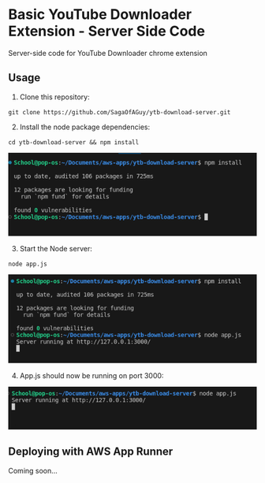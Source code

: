 # Basic YouTube Downloader Extension - Server Side Code
Server-side code for YouTube Downloader chrome extension

## Usage
1. Clone this repository: 
```
git clone https://github.com/SagaOfAGuy/ytb-download-server.git
```

2. Install the node package dependencies: 
```
cd ytb-download-server && npm install
```
![Alt text](image.png)

3. Start the Node server:
```
node app.js
```
![Alt text](image-1.png)

4. App.js should now be running on port 3000: 

![Alt text](image-2.png)

## Deploying with AWS App Runner
Coming soon... 